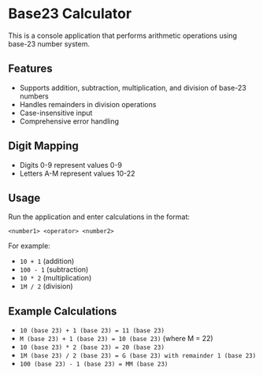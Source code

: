 # Base23 Calculator

This is a console application that performs arithmetic operations using base-23 number system.

## Features

- Supports addition, subtraction, multiplication, and division of base-23 numbers
- Handles remainders in division operations
- Case-insensitive input
- Comprehensive error handling

## Digit Mapping

- Digits 0-9 represent values 0-9
- Letters A-M represent values 10-22

## Usage

Run the application and enter calculations in the format:

```
<number1> <operator> <number2>
```

For example:
- `10 + 1` (addition)
- `100 - 1` (subtraction)
- `10 * 2` (multiplication)
- `1M / 2` (division)

## Example Calculations

- `10 (base 23) + 1 (base 23) = 11 (base 23)`
- `M (base 23) + 1 (base 23) = 10 (base 23)` (where M = 22)
- `10 (base 23) * 2 (base 23) = 20 (base 23)`
- `1M (base 23) / 2 (base 23) = G (base 23) with remainder 1 (base 23)`
- `100 (base 23) - 1 (base 23) = MM (base 23)`
